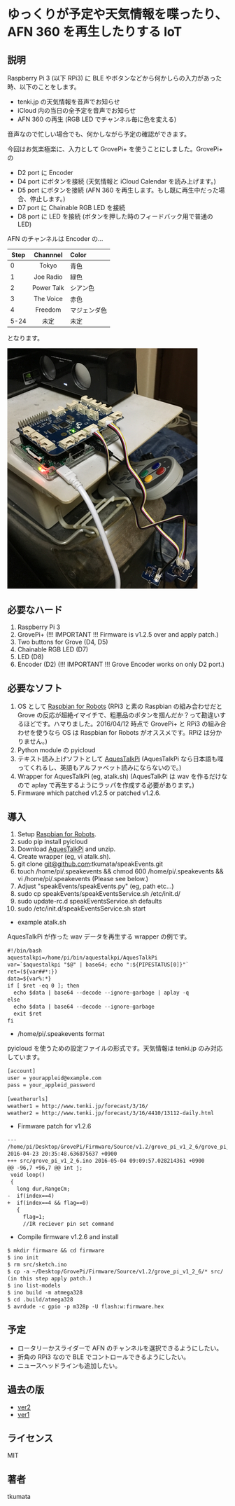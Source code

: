 # ゆっくりが予定や天気情報を喋ったり、AFN 360 を再生したりする IoT


## 説明
Raspberry Pi 3 (以下 RPi3) に BLE やボタンなどから何かしらの入力があった時、以下のことをします。

- tenki.jp の天気情報を音声でお知らせ
- iCloud 内の当日の全予定を音声でお知らせ
- AFN 360 の再生 (RGB LED でチャンネル毎に色を変える)

音声なので忙しい場合でも、何かしながら予定の確認ができます。

今回はお気楽極楽に、入力として GrovePi+ を使うことにしました。GrovePi+ の

- D2 port に Encoder
- D4 port にボタンを接続 (天気情報と iCloud Calendar を読み上げます。)
- D5 port にボタンを接続 (AFN 360 を再生します。もし既に再生中だった場合、停止します。)
- D7 port に Chainable RGB LED を接続
- D8 port に LED を接続 (ボタンを押した時のフィードバック用で普通の LED)

AFN のチャンネルは Encoder の...

| Step | Channnel   | Color        |
|------|:----------:|:-------------|
| 0    | Tokyo      | 青色 |
| 1    | Joe Radio  | 緑色 |
| 2    | Power Talk | シアン色 |
| 3    | The Voice  | 赤色 |
| 4    | Freedom    | マジェンダ色 |
| 5-24 | 未定       | 未定 |

となります。

[![the thing](images/IMG0047.png)](images/IMG0054.m4v)


## 必要なハード
1. Raspberry Pi 3
2. GrovePi+ (!!! IMPORTANT !!! Firmware is v1.2.5 over and apply patch.)
3. Two buttons for Grove (D4, D5)
4. Chainable RGB LED (D7)
5. LED (D8)
6. Encoder (D2) (!!! IMPORTANT !!! Grove Encoder works on only D2 port.)


## 必要なソフト
1. OS として [Raspbian for Robots](http://www.dexterindustries.com/howto/install-raspbian-for-robots-image-on-an-sd-card/) (RPi3 と素の Raspbian の組み合わせだと Grove の反応が超絶イマイチで、粗悪品のボタンを掴んだか？って勘違いするほどです。ハマりました。2016/04/12 時点で GrovePi+ と RPi3 の組み合わせを使うなら OS は Raspbian for Robots がオススメです。RPi2 は分かりません。)
2. Python module の pyicloud
3. テキスト読み上げソフトとして [AquesTalkPi](http://www.a-quest.com/products/aquestalkpi.html) (AquesTalkPi なら日本語も喋ってくれるし、英語もアルファベット読みにならないので。)
4. Wrapper for AquesTalkPi (eg, atalk.sh) (AquesTalkPi は wav を作るだけなので aplay で再生するようにラッパを作成する必要があります。)
5. Firmware which patched v1.2.5 or patched v1.2.6.


## 導入
1. Setup [Raspbian for Robots](http://www.dexterindustries.com/howto/install-raspbian-for-robots-image-on-an-sd-card/).
2. sudo pip install pyicloud
3. Download [AquesTalkPi](http://www.a-quest.com/products/aquestalkpi.html) and unzip.
4. Create wrapper (eg, vi atalk.sh).
5. git clone git@github.com:tkumata/speakEvents.git
6. touch /home/pi/.speakevents && chmod 600 /home/pi/.speakevents && vi /home/pi/.speakevents (Please see below.)
7. Adjust "speakEvents/speakEvents.py" (eg, path etc...)
8. sudo cp speakEvents/speakEventsService.sh /etc/init.d/
9. sudo update-rc.d speakEventsService.sh defaults
10. sudo /etc/init.d/speakEventsService.sh start



- example atalk.sh

AquesTalkPi が作った wav データを再生する wrapper の例です。

```
#!/bin/bash
aquestalkpi=/home/pi/bin/aquestalkpi/AquesTalkPi
var=`$aquestalkpi "$@" | base64; echo ":${PIPESTATUS[0]}"`
ret=(${var##*:})
data=${var%:*}
if [ $ret -eq 0 ]; then
  echo $data | base64 --decode --ignore-garbage | aplay -q
else
  echo $data | base64 --decode --ignore-garbage
  exit $ret
fi
```


- /home/pi/.speakevents format

pyicloud を使うための設定ファイルの形式です。天気情報は tenki.jp のみ対応しています。

```
[account]
user = yourappleid@example.com
pass = your_appleid_password

[weatherurls]
weather1 = http://www.tenki.jp/forecast/3/16/
weather2 = http://www.tenki.jp/forecast/3/16/4410/13112-daily.html
```


- Firmware patch for v1.2.6
```
--- /home/pi/Desktop/GrovePi/Firmware/Source/v1.2/grove_pi_v1_2_6/grove_pi_v1_2_6.ino   2016-04-23 20:35:48.636875637 +0900
+++ src/grove_pi_v1_2_6.ino 2016-05-04 09:09:57.028214361 +0900
@@ -96,7 +96,7 @@ int j;
 void loop()
 {
   long dur,RangeCm;
-  if(index==4)
+  if(index==4 && flag==0)
   {
     flag=1;
     //IR reciever pin set command
```


- Compile firmware v1.2.6 and install
```
$ mkdir firmware && cd firmware
$ ino init
$ rm src/sketch.ino
$ cp -a ~/Desktop/GrovePi/Firmware/Source/v1.2/grove_pi_v1_2_6/* src/
(in this step apply patch.)
$ ino list-models
$ ino build -m atmega328
$ cd .build/atmega328
$ avrdude -c gpio -p m328p -U flash:w:firmware.hex
```


## 予定
- ロータリーかスライダーで AFN のチャンネルを選択できるようにしたい。
- 折角の RPi3 なので BLE でコントロールできるようにしたい。
- ニュースヘッドラインも追加したい。


## 過去の版
- [ver2](https://github.com/tkumata/speakEvents/tree/ver2x)
- [ver1](https://github.com/tkumata/speakEvents/tree/ver1x)


## ライセンス
MIT


## 著者
tkumata
